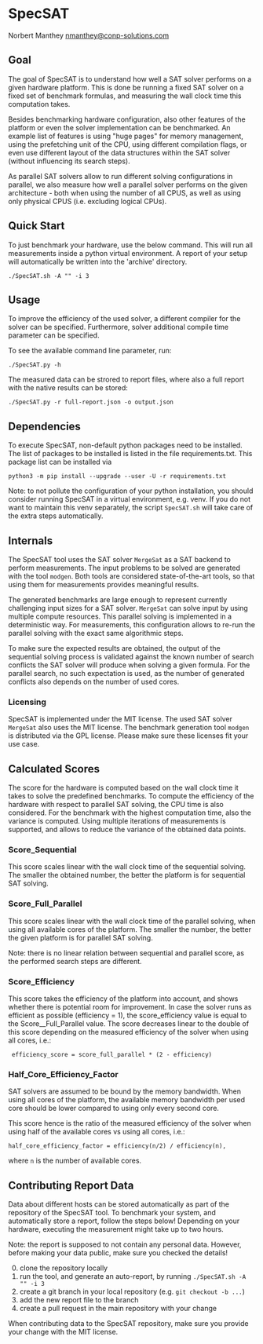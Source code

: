 # SpecSAT

Norbert Manthey <nmanthey@conp-solutions.com>

## Goal

The goal of SpecSAT is to understand how well a SAT solver performs on a given
hardware platform. This is done be running a fixed SAT solver on a fixed set
of benchmark formulas, and measuring the wall clock time this computation takes.

Besides benchmarking hardware configuration, also other features of the platform
or even the solver implementation can be benchmarked. An example list of
features is using "huge pages" for memory management, using the prefetching unit
of the CPU, using different compilation flags, or even use different layout of
the data structures within the SAT solver (without influencing its search
steps).

As parallel SAT solvers allow to run different solving configurations in
parallel, we also measure how well a parallel solver performs on the given
architecture - both when using the number of all CPUS, as well as using only
physical CPUS (i.e. excluding logical CPUs).

## Quick Start

To just benchmark your hardware, use the below command. This will run all
measurements inside a python virtual environment. A report of your setup will
automatically be written into the 'archive' directory.

```
./SpecSAT.sh -A "" -i 3
```

## Usage

To improve the efficiency of the used solver, a different compiler for the
solver can be specified. Furthermore, solver additional compile time parameter
can be specified.

To see the available command line parameter, run:

```
./SpecSAT.py -h
```

The measured data can be strored to report files, where also a full report with
the native results can be stored:

```
./SpecSAT.py -r full-report.json -o output.json
```

## Dependencies

To execute SpecSAT, non-default python packages need to be installed. The list
of packages to be installed is listed in the file requirements.txt. This package
list can be installed via

```
python3 -m pip install --upgrade --user -U -r requirements.txt
```

Note: to not pollute the configuration of your python installation, you should
consider running SpecSAT in a virtual environment, e.g. venv. If you do not
want to maintain this venv separately, the script `SpecSAT.sh` will take care
of the extra steps automatically.

## Internals

The SpecSAT tool uses the SAT solver `MergeSat` as a SAT backend to perform
measurements. The input problems to be solved are generated with the tool
`modgen`. Both tools are considered state-of-the-art tools, so that using them
for measurements provides meaningful results.

The generated benchmarks are large enough to represent currently challenging
input sizes for a SAT solver. `MergeSat` can solve input by using multiple
compute resources. This parallel solving is implemented in a deterministic way.
For measurements, this configuration allows to re-run the parallel solving with
the exact same algorithmic steps.

To make sure the expected results are obtained, the output of the sequential
solving process is validated against the known number of search conflicts the
SAT solver will produce when solving a given formula. For the parallel search,
no such expectation is used, as the number of generated conflicts also depends
on the number of used cores.

### Licensing

SpecSAT is implemented under the MIT license. The used SAT solver `MergeSat`
also uses the MIT license. The benchmark generation tool `modgen` is distributed
via the GPL license. Please make sure these licenses fit your use case.

## Calculated Scores

The score for the hardware is computed based on the wall clock time it takes to
solve the predefined benchmarks. To compute the efficiency of the hardware with
respect to parallel SAT solving, the CPU time is also considered. For the
benchmark with the highest computation time, also the variance is computed.
Using multiple iterations of measurements is supported, and allows to reduce the
variance of the obtained data points.

### Score_Sequential

This score scales linear with the wall clock time of the sequential solving. The
smaller the obtained number, the better the platform is for sequential SAT
solving.

### Score_Full_Parallel

This score scales linear with the wall clock time of the parallel solving, when
using all available cores of the platform. The smaller the number, the better
the given platform is for parallel SAT solving.

Note: there is no linear relation between sequential and parallel score, as the
performed search steps are different.

### Score_Efficiency

This score takes the efficiency of the platform into account, and shows whether
there is potential room for improvement. In case the solver runs as efficient
as possible (efficiency = 1), the score_efficiency value is equal to the
Score__Full_Parallel value. The score decreases linear to the double of this
score depending on the measured efficiency of the solver when using all cores,
i.e.:

```
 efficiency_score = score_full_parallel * (2 - efficiency)
```

### Half_Core_Efficiency_Factor

SAT solvers are assumed to be bound by the memory bandwidth. When using all
cores of the platform, the available memory bandwidth per used core should be
lower compared to using only every second core.

This score hence is the ratio of the measured efficiency of the solver when
using half of the available cores vs using all cores, i.e.:

```
half_core_efficiency_factor = efficiency(n/2) / efficiency(n),
```

where `n` is the number of available cores.

## Contributing Report Data

Data about different hosts can be stored automatically as part of the repository
of the SpecSAT tool. To benchmark your system, and automatically store a report,
follow the steps below! Depending on your hardware, executing the measurement
might take up to two hours.

Note: the report is supposed to not contain any personal data. However, before
      making your data public, make sure you checked the details!

 0. clone the repository locally
 1. run the tool, and generate an auto-report, by running `./SpecSAT.sh -A "" -i 3`
 2. create a git branch in your local repository (e.g. `git checkout -b ...`)
 3. add the new report file to the branch
 4. create a pull request in the main repository with your change

When contributing data to the SpecSAT repository, make sure you provide your
change with the MIT license.
